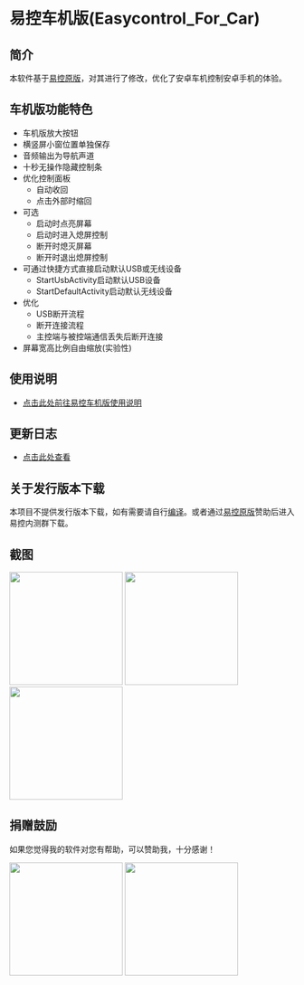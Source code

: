 # 易控车机版(Easycontrol_For_Car)

## 简介
本软件基于[易控原版](https://gitee.com/mingzhixianweb/easycontrol)，对其进行了修改，优化了安卓车机控制安卓手机的体验。

## 车机版功能特色
- 车机版放大按钮
- 横竖屏小窗位置单独保存
- 音频输出为导航声道
- 十秒无操作隐藏控制条
- 优化控制面板
  - 自动收回
  - 点击外部时缩回
- 可选
  - 启动时点亮屏幕
  - 启动时进入熄屏控制
  - 断开时熄灭屏幕
  - 断开时退出熄屏控制
- 可通过快捷方式直接启动默认USB或无线设备
  - StartUsbActivity启动默认USB设备
  - StartDefaultActivity启动默认无线设备
- 优化
  - USB断开流程
  - 断开连接流程
  - 主控端与被控端通信丢失后断开连接
- 屏幕宽高比例自由缩放(实验性)

## 使用说明
- [点击此处前往易控车机版使用说明](https://github.com/eiyooooo/Easycontrol_For_Car/blob/main/HOW_TO_USE.md)

## 更新日志
- [点击此处查看](https://github.com/eiyooooo/Easycontrol_For_Car/releases)

## 关于发行版本下载
本项目不提供发行版本下载，如有需要请自行[编译](https://github.com/eiyooooo/Easycontrol_For_Car/blob/main/HOW_TO_BUILD.md)。或者通过[易控原版](https://gitee.com/mingzhixianweb/easycontrol)赞助后进入易控内测群下载。

## 截图
<img src="https://github.com/eiyooooo/Easycontrol_For_Car/raw/main/pic/screenshot/small.webp" width="200px">
<img src="https://github.com/eiyooooo/Easycontrol_For_Car/raw/main/pic/screenshot/mini.webp" width="200px">
<img src="https://github.com/eiyooooo/Easycontrol_For_Car/raw/main/pic/screenshot/set.webp" width="200px">

## 捐赠鼓励

如果您觉得我的软件对您有帮助，可以赞助我，十分感谢！

<img src="https://github.com/eiyooooo/Easycontrol_For_Car/raw/main/pic/other/wechat.webp" width="200px">
<img src="https://github.com/eiyooooo/Easycontrol_For_Car/raw/main/pic/other/alipay.webp" width="200px">
